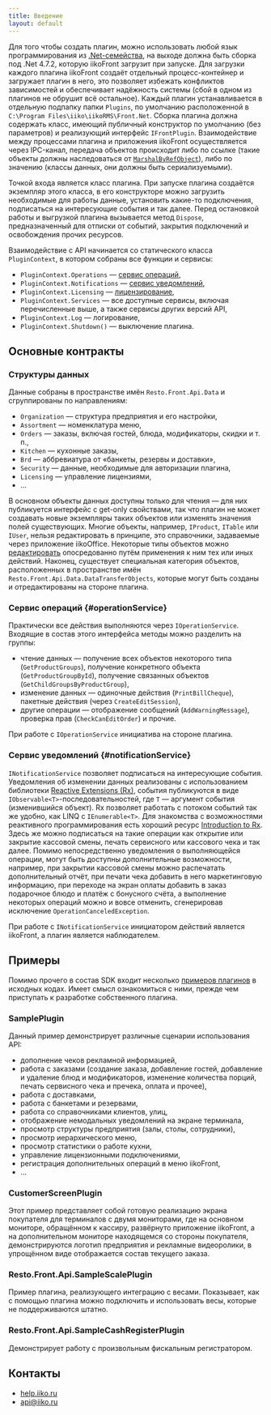 ```yaml
---
title: Введение
layout: default
---
```

Для того чтобы создать плагин, можно использовать любой язык программирования из [.Net-семейства](http://en.wikipedia.org/wiki/List_of_CLI_languages), на выходе должна быть сборка под .Net 4.7.2, которую iikoFront загрузит при запуске. Для загрузки каждого плагина iikoFront создаёт отдельный процесс-контейнер и загружает плагин в него, это позволяет избежать конфликтов зависимостей и обеспечивает надёжность системы (сбой в одном из плагинов не обрушит всё остальное). Каждый плагин устанавливается в отдельную подпапку папки `Plugins`, по умолчанию расположенной в `C:\Program Files\iiko\iikoRMS\Front.Net`. Сборка плагина должна содержать класс, имеющий публичный конструктор по умолчанию (без параметров) и реализующий интерфейс `IFrontPlugin`. Взаимодействие между процессами плагина и приложения iikoFront осуществляется через IPC-канал, передача объектов происходит либо по ссылке (такие объекты должны наследоваться от [`MarshalByRefObject`](http://msdn.microsoft.com/en-us/library/system.marshalbyrefobject(v=vs.100).aspx)), либо по значению (классы данных, они должны быть сериализуемыми). 

Точкой входа является класс плагина. При запуске плагина создаётся экземпляр этого класса, в его конструкторе можно загрузить необходимые для работы данные, установить какие-то подключения, подписаться на интересующие события и так далее. Перед остановкой работы и выгрузкой плагина вызывается метод `Dispose`, предназначенный для отписки от событий, закрытия подключений и освобождения прочих ресурсов.

Взаимодействие с API начинается со статического класса `PluginContext`, в котором собраны все функции и сервисы:

- `PluginContext.Operations` — [сервис операций](#operationService),
- `PluginContext.Notifications` — [сервис уведомлений](#notificationService),
- `PluginContext.Licensing` — [лицензирование](Licensing),
- `PluginContext.Services` — все доступные сервисы, включая перечисленные выше, а также сервисы других версий API,
- `PluginContext.Log` — логирование,
- `PluginContext.Shutdown()` — выключение плагина.

## Основные контракты ##

### Структуры данных ###
Данные собраны в пространстве имён `Resto.Front.Api.Data` и сгруппированы по направлениям:

- `Organization` — структура предприятия и его настройки,
- `Assortment` — номенклатура меню,
- `Orders` — заказы, включая гостей, блюда, модификаторы, скидки и т. п.,
- `Kitchen` — кухонные заказы,
- `Brd` — аббревиатура от «банкеты, резервы и доставки»,
- `Security` — данные, необходимые для авторизации плагина,
- `Licensing` — управление лицензиями,
- ...

В основном объекты данных доступны только для чтения — для них публикуется интерфейс с get-only свойствами, так что плагин не может создавать новые экземпляры таких объектов или изменять значения полей существующих. Многие объекты, например, `IProduct`, `ITable` или `IUser`, нельзя редактировать в принципе, это справочники, задаваемые через приложение iikoOffice. Некоторые типы объектов можно [редактировать](Data%20editing) опосредованно путём применения к ним тех или иных действий. Наконец, существует специальная категория объектов, расположенных в пространстве имён `Resto.Front.Api.Data.DataTransferObjects`, которые могут быть созданы и отредактированы на стороне плагина.

### Сервис операций {#operationService}
Практически все действия выполняются через `IOperationService`. Входящие в состав этого интерфейса методы можно разделить на группы:

- чтение данных — получение всех объектов некоторого типа (`GetProductGroups`), получение конкретного объекта (`GetProductGroupById`), получение связанных объектов (`GetChildGroupsByProductGroup`),
- изменение данных — одиночные действия (`PrintBillCheque`), пакетные действия (через `CreateEditSession`),
- другие операции — отображение сообщений (`AddWarningMessage`), проверка прав (`CheckCanEditOrder`) и прочие.
 
При работе с `IOperationService` инициатива на стороне плагина.

### Сервис уведомлений {#notificationService}
`INotificationService` позволяет подписаться на интересующие события. Уведомления об изменении данных реализованы с использованием библиотеки [Reactive Extensions (Rx)](http://msdn.microsoft.com/en-us/data/gg577609.aspx), события публикуются в виде `IObservable<T>`-последовательностей, где `T` — аргумент события (изменившийся объект). Rx позволяет работать с потоком событий так же удобно, как LINQ с `IEnumerable<T>`. Для знакомства с возможностями реактивного программирования есть хороший ресурс [Introduction to Rx](http://www.introtorx.com/). Здесь же можно подписаться на такие операции как открытие или закрытие кассовой смены, печать сервисного или кассового чека и так далее. Помимо непосредственно уведомления о выполняющейся операции, могут быть доступны дополнительные возможности, например, при закрытии кассовой смены можно распечатать дополнительный отчёт, при печати чека добавить в него маркетинговую информацию, при переходе на экран оплаты добавить в заказ подарочное блюдо и платёж с бонусного счёта, а выполнение некоторых операций можно и вовсе отменить, сгенерировав исключение `OperationCanceledException`.

При работе с `INotificationService` инициатором действий является iikoFront, а плагин является наблюдателем.

## Примеры ##

Помимо прочего в состав SDK входит несколько [примеров плагинов](https://github.com/iiko/front.api.sdk/tree/master/sample/v6/) в исходных кодах. Имеет смысл ознакомиться с ними, прежде чем приступать к разработке собственного плагина.

### SamplePlugin ###

Данный пример демонстрирует различные сценарии использования API:

- дополнение чеков рекламной информацией,
- работа с заказами (создание заказа, добавление гостей, добавление и удаление блюд и модификаторов, изменение количества порций, печать сервисного чека и пречека, оплата и прочее),
- работа с доставками,
- работа с банкетами и резервами,
- работа со справочниками клиентов, улиц,
- отображение немодальных уведомлений на экране терминала,
- просмотр структуры предприятия (залы, столы, сотрудники),
- просмотр иерархического меню,
- просмотр статистики о работе кухни,
- управление лицензионными подключениями,
- регистрация дополнительных операций в меню iikoFront, 
- ...

### CustomerScreenPlugin ###
Этот пример представляет собой готовую реализацию экрана покупателя для терминалов с двумя мониторами, где на основном мониторе, обращённом к кассиру, развёрнуто приложение iikoFront, а на дополнительном мониторе находящемся со стороны покупателя, демонстрируются логотип предприятия и рекламные видеоролики, в упрощённом виде отображается состав текущего заказа.

### Resto.Front.Api.SampleScalePlugin
Пример плагина, реализующего интеграцию с весами. Показывает, как с помощью плагина можно подключить и использовать весы, которые не поддерживаются штатно.

### Resto.Front.Api.SampleCashRegisterPlugin
Демонстрирует работу с произвольным фискальным регистратором.

## Контакты ##

- [help.iiko.ru](http://help.iiko.ru/articles/#!api-documentations/getting-started/)
- [api@iiko.ru](mailto:api@iiko.ru)